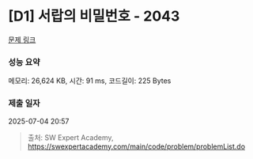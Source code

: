 # [D1] 서랍의 비밀번호 - 2043 

[문제 링크](https://swexpertacademy.com/main/code/problem/problemDetail.do?contestProbId=AV5QJ_8KAx8DFAUq) 

### 성능 요약

메모리: 26,624 KB, 시간: 91 ms, 코드길이: 225 Bytes

### 제출 일자

2025-07-04 20:57



> 출처: SW Expert Academy, https://swexpertacademy.com/main/code/problem/problemList.do